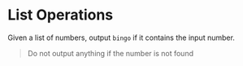 # List Operations

Given a list of numbers, output `bingo` if it contains the input number.

>Do not output anything if the number is not found